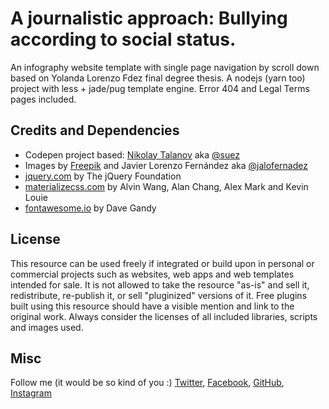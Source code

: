 # A journalistic approach: Bullying according to social status.

An infography website template with single page navigation by scroll down based on Yolanda Lorenzo Fdez final degree thesis. A nodejs (yarn too) project with less + jade/pug template engine. Error 404 and Legal Terms pages included.

## Credits and Dependencies

- Codepen project based: [Nikolay Talanov](https://codepen.io/suez/) aka [@suez](https://codepen.io/suez/)
- Images by [Freepik](https://www.freepik.es/) and Javier Lorenzo Fernández aka [@jalofernadez](http://www.arted.es/)
- [jquery.com](http://jquery.com/) by The jQuery Foundation
- [materializecss.com](http://materializecss.com/) by Alvin Wang, Alan Chang, Alex Mark and 
Kevin Louie
- [fontawesome.io](http://fontawesome.io/) by Dave Gandy

## License

This resource can be used freely if integrated or build upon in personal or commercial projects such as websites, web apps and web templates intended for sale. It is not allowed to take the resource "as-is" and sell it, redistribute, re-publish it, or sell "pluginized" versions of it. Free plugins built using this resource should have a visible mention and link to the original work. Always consider the licenses of all included libraries, scripts and images used.

## Misc 

Follow me (it would be so kind of you :) [Twitter](http://www.twitter.com/jalofernandez), [Facebook](http://www.facebook.com/jalofernandez), [GitHub](https://github.com/jalofernandez), [Instagram](https://www.instagram.com/jalofernandez/)